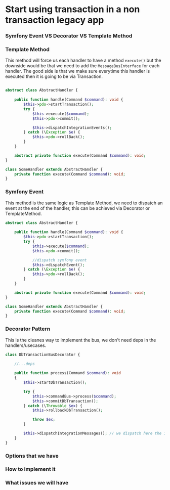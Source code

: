 # Start using transaction in a non transaction legacy app

### Symfony Event VS Decorator VS Template Method 

### Template Method
This method will force us each handler to have a method `execute()` but the downside would be that we need to add the `MessageBusInterface` for each handler.
The good side is that we make sure everytime this handler is executed then it is going to be via Transaction.
```PHP

abstract class AbstractHandler {
    
    public function handle(Command $command): void {
        $this->pdo->startTransaction();
        try {
            $this->execute($command);
            $this->pdo->commit();

            $this->dispatchIntegrationEvents();
        } catch (\Exception $e) {
            $this->pdo->rollBack();
        }
    }

    abstract private function execute(Command $command): void;
}

class SomeHandler extends AbstractHandler {
    private function execute(Command $command): void;
}

```

### Symfony Event
This method is the same logic as Template Method, we need to dispatch an event at the end of the handler, this can be achieved via Decorator or TemplateMethod.

```PHP
abstract class AbstractHandler {
    
    public function handle(Command $command): void {
        $this->pdo->startTransaction();
        try {
            $this->execute($command);
            $this->pdo->commit();

            //dispatch symfony event
            $this->dispatchEvent();
        } catch (\Exception $e) {
            $this->pdo->rollBack();
        }
    }

    abstract private function execute(Command $command): void;
}

class SomeHandler extends AbstractHandler {
    private function execute(Command $command): void;
}
```

### Decorator Pattern

This is the cleanes way to implement the bus, we don't need deps in the handlers/usecases.


```PHP
class DbTransactionBusDecorator {
    
    //...deps

    public function process(Command $command): void
    {
        $this->startDbTransaction();

        try {
            $this->commandBus->process($command);
            $this->commitDbTransaction();
        } catch (\Throwable $ex) {
            $this->rollbackDbTransaction();

            throw $ex;
        }

        $this->dispatchIntegrationMessages(); // we dispatch here the integration events
    }
}
```


### Options that we have 

### How to implement it 

### What issues we will have


### 